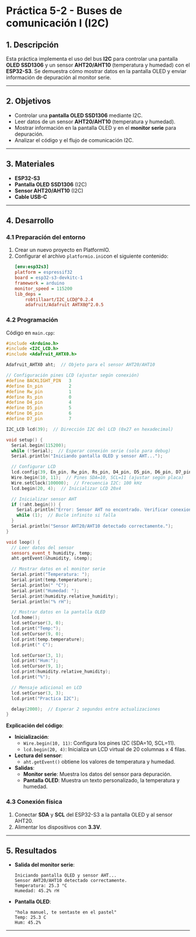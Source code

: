 
# Práctica 5-2 - Buses de comunicación I (I2C) 
## **1. Descripción**  
Esta práctica implementa el uso del bus **I2C** para controlar una pantalla **OLED SSD1306** y un sensor **AHT20/AHT10** (temperatura y humedad) con el **ESP32-S3**. Se demuestra cómo mostrar datos en la pantalla OLED y enviar información de depuración al monitor serie.  

---

## **2. Objetivos**  
- Controlar una **pantalla OLED SSD1306** mediante I2C.  
- Leer datos de un sensor **AHT20/AHT10** (temperatura y humedad).  
- Mostrar información en la pantalla OLED y en el **monitor serie** para depuración.  
- Analizar el código y el flujo de comunicación I2C.  

---

## **3. Materiales**  
- **ESP32-S3**  
- **Pantalla OLED SSD1306** (I2C)  
- **Sensor AHT20/AHT10** (I2C)
- **Cable USB-C**  

---

## **4. Desarrollo**  

### **4.1 Preparación del entorno**
1. Crear un nuevo proyecto en PlatformIO.   
2. Configurar el archivo `platformio.ini`con el siguiente contenido:  
   ```ini
   [env:esp32s3]
   platform = espressif32
   board = esp32-s3-devkitc-1
   framework = arduino
   monitor_speed = 115200
   lib_deps = 
       robtillaart/I2C_LCD@^0.2.4
       adafruit/Adafruit AHTX0@^2.0.5
   ```  

### **4.2 Programación**  
Código en `main.cpp`:  
```cpp
#include <Arduino.h>
#include <I2C_LCD.h>
#include <Adafruit_AHTX0.h>

Adafruit_AHTX0 aht;  // Objeto para el sensor AHT20/AHT10

// Configuración pines LCD (ajustar según conexión)
#define BACKLIGHT_PIN   3
#define En_pin          2
#define Rw_pin          1
#define Rs_pin          0
#define D4_pin          4
#define D5_pin          5
#define D6_pin          6
#define D7_pin          7

I2C_LCD lcd(39);  // Dirección I2C del LCD (0x27 en hexadecimal)

void setup() {
  Serial.begin(115200);
  while (!Serial);  // Esperar conexión serie (solo para debug)
  Serial.println("Iniciando pantalla OLED y sensor AHT...");

  // Configurar LCD
  lcd.config(39, En_pin, Rw_pin, Rs_pin, D4_pin, D5_pin, D6_pin, D7_pin, BACKLIGHT_PIN, POSITIVE);
  Wire.begin(10, 11);  // Pines SDA=10, SCL=11 (ajustar según placa)
  Wire.setClock(100000);  // Frecuencia I2C: 100 kHz
  lcd.begin(20, 4);  // Inicializar LCD 20x4

  // Inicializar sensor AHT
  if (!aht.begin()) {
    Serial.println("Error: Sensor AHT no encontrado. Verificar conexiones.");
    while (1);  // Bucle infinito si falla
  }
  Serial.println("Sensor AHT20/AHT10 detectado correctamente.");
}

void loop() {
  // Leer datos del sensor
  sensors_event_t humidity, temp;
  aht.getEvent(&humidity, &temp);

  // Mostrar datos en el monitor serie
  Serial.print("Temperatura: "); 
  Serial.print(temp.temperature); 
  Serial.println(" °C");
  Serial.print("Humedad: "); 
  Serial.print(humidity.relative_humidity); 
  Serial.println("% rH");

  // Mostrar datos en la pantalla OLED
  lcd.home();
  lcd.setCursor(3, 0);
  lcd.print("Temp:");
  lcd.setCursor(9, 0);
  lcd.print(temp.temperature);
  lcd.print(" C");

  lcd.setCursor(3, 1);
  lcd.print("Hum:");
  lcd.setCursor(9, 1);
  lcd.print(humidity.relative_humidity);
  lcd.print("%");

  // Mensaje adicional en LCD
  lcd.setCursor(3, 3);
  lcd.print("Practica I2C");

  delay(2000);  // Esperar 2 segundos entre actualizaciones
}
```  

**Explicación del código**:  
- **Inicialización**:  
  - `Wire.begin(10, 11)`: Configura los pines I2C (SDA=10, SCL=11).  
  - `lcd.begin(20, 4)`: Inicializa un LCD virtual de 20 columnas x 4 filas.  
- **Lectura del sensor**:  
  - `aht.getEvent()` obtiene los valores de temperatura y humedad.  
- **Salidas**:  
  - **Monitor serie**: Muestra los datos del sensor para depuración.  
  - **Pantalla OLED**: Muestra un texto personalizado, la temperatura y humedad.  

### **4.3 Conexión física**  
1. Conectar **SDA** y **SCL** del ESP32-S3 a la pantalla OLED y al sensor AHT20.  
2. Alimentar los dispositivos con **3.3V**.  

---

## **5. Resultados**  
- **Salida del monitor serie**:  
  ```plaintext
  Iniciando pantalla OLED y sensor AHT...
  Sensor AHT20/AHT10 detectado correctamente.
  Temperatura: 25.3 °C
  Humedad: 45.2% rH
  ```  
- **Pantalla OLED**:  
  ```plaintext
  "hola manuel, te sentaste en el pastel"
  Temp: 25.3 C
  Hum: 45.2%
  ```  

---
